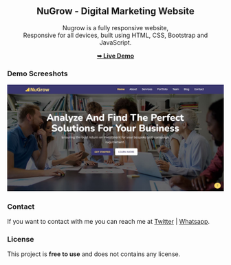 

<h2 align="center">NuGrow - Digital Marketing Website</h2>
<div align="center">
   Nugrow is a fully responsive website, <br />Responsive for all devices, built using HTML, CSS, Bootstrap and JavaScript.

  <a href="https://atimscreative.github.io/nugrow/"><strong>➥ Live Demo</strong></a>
</div>

### Demo Screeshots

![NuGrow Desktop Demo](./images/Capture.JPG "Desktop Demo")

### Contact

If you want to contact with me you can reach me at [Twitter](https://www.twitter.com/atims_creatives) | [Whatsapp](https://wa.me/message/BXSM2Q7XH5MLL1).

### License

This project is **free to use** and does not contains any license.
